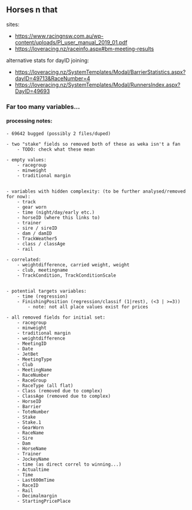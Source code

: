  ## Horses n that

sites:
- https://www.racingnsw.com.au/wp-content/uploads/PI_user_manual_2019_01.pdf
- https://loveracing.nz/raceinfo.aspx#bm-meeting-results


alternative stats for dayID joining:
- https://loveracing.nz/SystemTemplates/Modal/BarrierStatistics.aspx?dayID=49713&RaceNumber=4
- https://loveracing.nz/SystemTemplates/Modal/RunnersIndex.aspx?DayID=49693


### Far too many variables...

#### processing notes:
    - 69642 bugged (possibly 2 files/duped)

    - two "stake" fields so removed both of these as weka isn't a fan
        - TODO: check what these mean

    - empty values:
        - racegroup
        - minweight
        - traditional margin


    - variables with hidden complexity: (to be further analysed/removed for now):
        - track
        - gear worn
        - time (night/day/early etc.)
        - horseID (where this links to)
        - trainer
        - sire / sireID
        - dam / damID
        - TrackWeather5
        - class / classAge
        - rail

    - correlated:
        - weightdifference, carried weight, weight
        - club, meetingname
        - TrackCondition, TrackConditionScale


    - potential targets variables:
        - time (regression)
        - FinishingPosition (regression/classif (1|rest), (<3 | >=3))
            - note: not all place values exist for prices

    - all removed fields for initial set:
        - racegroup
        - minweight
        - traditional margin
        - weightdifference
        - MeetingID
        - Date
        - JetBet
        - MeetingType
        - Club
        - MeetingName
        - RaceNumber
        - RaceGroup
        - RaceType (all flat)
        - Class (removed due to complex)
        - ClassAge (removed due to complex)
        - HorseID
        - Barrier
        - ToteNumber
        - Stake
        - Stake.1
        - GearWorn
        - RaceName
        - Sire
        - Dam
        - HorseName
        - Trainer
        - JockeyName
        - time (as direct correl to winning...)
        - Actualtime
        - Time
        - Last600mTime
        - RaceID
        - Rail
        - Decimalmargin
        - StartingPricePlace
